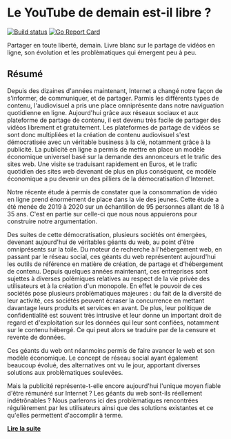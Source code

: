 # Le YouTube de demain est-il libre ?

[![Build status](https://img.shields.io/endpoint.svg?url=https://actions-badge.atrox.dev/sundowndev/livre-blanc-video/badge?ref=master)](https://github.com/sundowndev/livre-blanc-video/actions)
[![Go Report Card](https://goreportcard.com/badge/github.com/sundowndev/livre-blanc-video)](https://goreportcard.com/report/github.com/sundowndev/livre-blanc-video)

Partager en toute liberté, demain. Livre blanc sur le partage de vidéos en ligne, son évolution et les problèmatiques qui émergent peu à peu.

## Résumé

Depuis des dizaines d'années maintenant, Internet a changé notre façon de s'informer, de communiquer, et de partager. Parmis les différents types de contenu, l'audiovisuel a pris une place omniprésente dans notre naviguation quotidienne en ligne. Aujourd'hui grâce aux réseaux sociaux et aux plateforme de partage de contenu, il est devenu très facile de partager des vidéos librement et gratuitement. Les plateformes de partage de vidéos se sont donc multipliées et la création de contenu audiovisuel s'est démocratisée avec un véritable business à la clé, notamment grâce à la publicité. La publicité en ligne a permis de mettre en place un modèle économique universel basé sur la demande des annonceurs et le trafic des sites web. Une visite se traduisant rapidement en Euros, et le trafic quotidien des sites web devenant de plus en plus conséquent, ce modèle économique a pu devenir un des pilliers de la démocratisation d'Internet.

Notre récente étude à permis de constater que la consommation de vidéo en ligne prend énormément de place dans la vie des jeunes. Cette étude a été menée de 2019 à 2020 sur un échantillon de 95 personnes allant de 18 à 35 ans. C'est en partie sur celle-ci que nous nous appuierons pour construire notre argumentation.

Des suites de cette démocratisation, plusieurs sociétés ont émergées, devenant aujourd'hui de véritables géants du web, au point d'être omniprésents sur la toile. Du moteur de recherche à l'hébergement web, en passant par le réseau social, ces géants du web représentent aujourd'hui les outils de référence en matière de création, de partage et d'hébergement de contenu. Depuis quelques années maintenant, ces entreprises sont sujettes à diverses polémiques relatives au respect de la vie privée des utilisateurs et à la création d'un monopole. En effet le pouvoir de ces sociétés pose plusieurs problèmatiques majeures : du fait de la diversité de leur activité, ces sociétés peuvent écraser la concurrence en mettant davantage leurs produits et services en avant. De plus, leur politique de confidentialité est souvent très intrusive et leur donne un important droit de regard et d'exploitation sur les données qui leur sont confiées, notamment sur le contenu hébergé. Ce qui peut alors se traduire par de la censure et revente de données.

Ces géants du web ont néanmoins permis de faire avancer le web et son modèle économique. Le concept de réseau social ayant également beaucoup évolué, des alternatives ont vu le jour, apportant diverses solutions aux problèmatiques soulevées.

Mais la publicité représente-t-elle encore aujourd'hui l'unique moyen fiable d'être rémunéré sur Internet ? Les géants du web sont-ils réellement indétrônables ? Nous parlerons ici des problèmatiques rencontrées régulièrement par les utilisateurs ainsi que des solutions existantes et ce qu'elles permettent d'accomplir à terme.

**[Lire la suite](https://sundowndev.github.io/livre-blanc-video/)**

